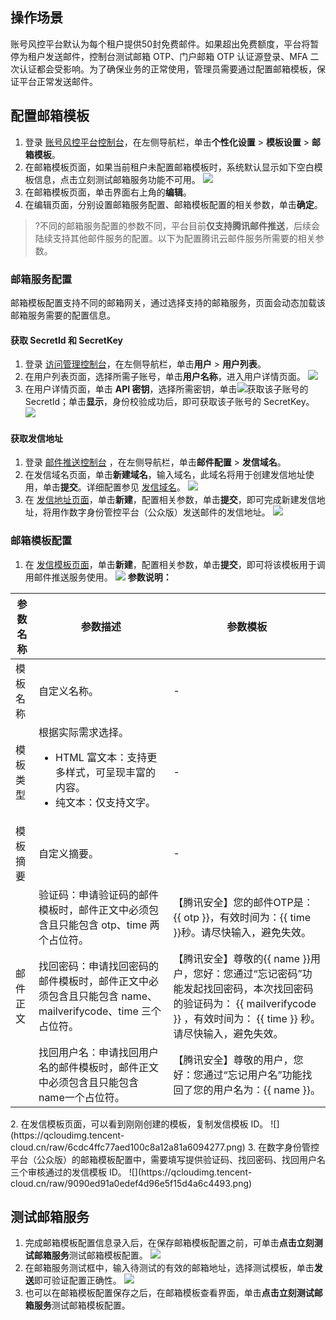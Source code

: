 ## 操作场景
账号风控平台默认为每个租户提供50封免费邮件。如果超出免费额度，平台将暂停为租户发送邮件，控制台测试邮箱 OTP、门户邮箱 OTP 认证源登录、MFA 二次认证都会受影响。为了确保业务的正常使用，管理员需要通过配置邮箱模板，保证平台正常发送邮件。

## 配置邮箱模板
1. 登录 [账号风控平台控制台](https://console.cloud.tencent.com/ciam)，在左侧导航栏，单击**个性化设置** > **模板设置** > **邮箱模板**。
2. 在邮箱模板页面，如果当前租户未配置邮箱模板时，系统默认显示如下空白模板信息，点击立刻测试邮箱服务功能不可用。
![](https://qcloudimg.tencent-cloud.cn/raw/d03e3acd21d1d9d641ca8a4ece08b5cb.png)
3. 在邮箱模板页面，单击界面右上角的**编辑**。
4. 在编辑页面，分别设置邮箱服务配置、邮箱模板配置的相关参数，单击**确定**。
>?不同的邮箱服务配置的参数不同，平台目前**仅支持腾讯邮件推送**，后续会陆续支持其他邮件服务的配置。以下为配置腾讯云邮件服务所需要的相关参数。
>

### 邮箱服务配置
邮箱模板配置支持不同的邮箱网关，通过选择支持的邮箱服务，页面会动态加载该邮箱服务需要的配置信息。

#### 获取 SecretId 和 SecretKey
1. 登录 [访问管理控制台](https://console.cloud.tencent.com/cam/overview)，在左侧导航栏，单击**用户** > **用户列表**。
2. 在用户列表页面，选择所需子账号，单击**用户名称**，进入用户详情页面。
	![](https://qcloudimg.tencent-cloud.cn/raw/791d22315769fb873dc9b8afdac1b522.png)
3. 在用户详情页面，单击 **API 密钥**，选择所需密钥，单击![](https://qcloudimg.tencent-cloud.cn/raw/0aa6ed67999bf503415c391177264941.png)获取该子账号的 SecretId；单击**显示**，身份校验成功后，即可获取该子账号的 SecretKey。
    ![](https://qcloudimg.tencent-cloud.cn/raw/2b45843dfc5a3785843827952accfb8d.png)

#### 获取发信地址
1. 登录 [邮件推送控制台](https://console.cloud.tencent.com/ses) ，在左侧导航栏，单击**邮件配置** > **发信域名**。
2. 在发信域名页面，单击**新建域名**，输入域名，此域名将用于创建发信地址使用，单击**提交**。详细配置参见 [发信域名](https://cloud.tencent.com/document/product/1288/55191)。
![](https://qcloudimg.tencent-cloud.cn/raw/293750eca3c3fb1e0d3d08b3a52304ae.png)
3. 在 [发信地址页面](https://console.cloud.tencent.com/ses/address)，单击**新建**，配置相关参数，单击**提交**，即可完成新建发信地址，将用作数字身份管控平台（公众版）发送邮件的发信地址。
![](https://qcloudimg.tencent-cloud.cn/raw/dac57c4477eb67d7f6a216c88cf88da9.png)

### 邮箱模板配置
1. 在 [发信模板页面](https://console.cloud.tencent.com/ses/template)，单击**新建**，配置相关参数，单击**提交**，即可将该模板用于调用邮件推送服务使用。
![](https://qcloudimg.tencent-cloud.cn/raw/52f8eed05915aa1ebf204f9573be8075.png)
**参数说明：**
<table>
<thead>
<tr>
<th>参数名称</th>
<th>参数描述</th>
<th>参数模板</th>
</tr>
</thead>
<tbody><tr>
<td>模板名称</td>
<td>自定义名称。</td>
<td>-</td>
</tr>
<tr>
<td>模板类型</td>
<td>根据实际需求选择。<ul><li> HTML 富文本：支持更多样式，可呈现丰富的内容。</li><li>纯文本：仅支持文字。</ul></li></td>
<td>-</td>
</tr>
<tr>
<td>模板摘要</td>
<td>自定义摘要。</td>
<td>-</td>
</tr>
<tr>
<td  rowspan=3 >邮件正文</td>
<td>验证码：申请验证码的邮件模板时，邮件正文中必须包含且只能包含 otp、time 两个占位符。</td>
<td>【腾讯安全】您的邮件OTP是：{{ otp }}，有效时间为：{{ time }}秒。请尽快输入，避免失效。</td>
</tr>
<tr>
<td>找回密码：申请找回密码的邮件模板时，邮件正文中必须包含且只能包含 name、mailverifycode、time 三个占位符。</td>
<td>【腾讯安全】尊敬的{{ name }}用户，您好：您通过“忘记密码”功能发起找回密码，本次找回密码的验证码为： {{ mailverifycode }} ，有效时间为： {{ time }} 秒。请尽快输入，避免失效。</td>
</tr>
<tr>
<td>找回用户名：申请找回用户名的邮件模板时，邮件正文中必须包含且只能包含name一个占位符。</td>
<td>【腾讯安全】尊敬的用户，您好：您通过“忘记用户名”功能找回了您的用户名为：{{ name }}。</td>
</tr>
</tbody></table> 
2. 在发信模板页面，可以看到刚刚创建的模板，复制发信模板 ID。
![](https://qcloudimg.tencent-cloud.cn/raw/6cdc4ffc77aed100c8a12a81a6094277.png)
3. 在数字身份管控平台（公众版）的邮箱模板配置中，需要填写提供验证码、找回密码、找回用户名三个审核通过的发信模板 ID。
![](https://qcloudimg.tencent-cloud.cn/raw/9090ed91a0edef4d96e5f15d4a6c4493.png)


## 测试邮箱服务
1. 完成邮箱模板配置信息录入后，在保存邮箱模板配置之前，可单击**点击立刻测试邮箱服务**测试邮箱模板配置。
![](https://qcloudimg.tencent-cloud.cn/raw/6ab81a2130010d3786ac78bfa2e81fa8.png)
2. 在邮箱服务测试框中，输入待测试的有效的邮箱地址，选择测试模板，单击**发送**即可验证配置正确性。
![](https://qcloudimg.tencent-cloud.cn/raw/130393e05e0c5e8909e39bcd0d11fa4d.png)
3. 也可以在邮箱模板配置保存之后，在邮箱模板查看界面，单击**点击立刻测试邮箱服务**测试邮箱模板配置。

